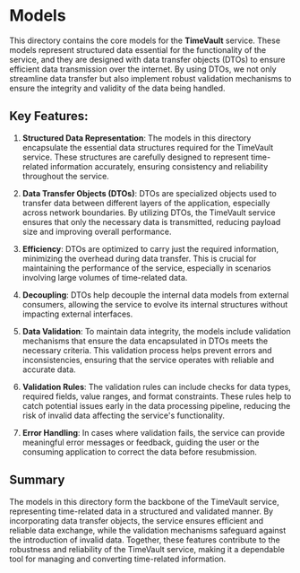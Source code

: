 # Models

This directory contains the core models for the **TimeVault** service. These models represent structured data essential for the functionality of the service, and they are designed with data transfer objects (DTOs) to ensure efficient data transmission over the internet. By using DTOs, we not only streamline data transfer but also implement robust validation mechanisms to ensure the integrity and validity of the data being handled.

## Key Features:

1. **Structured Data Representation**:
The models in this directory encapsulate the essential data structures required for the TimeVault service. These structures are carefully designed to represent time-related information accurately, ensuring consistency and reliability throughout the service.

2. **Data Transfer Objects (DTOs)**:
DTOs are specialized objects used to transfer data between different layers of the application, especially across network boundaries. By utilizing DTOs, the TimeVault service ensures that only the necessary data is transmitted, reducing payload size and improving overall performance.

3. **Efficiency**: DTOs are optimized to carry just the required information, minimizing the overhead during data transfer. This is crucial for maintaining the performance of the service, especially in scenarios involving large volumes of time-related data.

4. **Decoupling**: DTOs help decouple the internal data models from external consumers, allowing the service to evolve its internal structures without impacting external interfaces.

5. **Data Validation**:
To maintain data integrity, the models include validation mechanisms that ensure the data encapsulated in DTOs meets the necessary criteria. This validation process helps prevent errors and inconsistencies, ensuring that the service operates with reliable and accurate data.

6. **Validation Rules**: The validation rules can include checks for data types, required fields, value ranges, and format constraints. These rules help to catch potential issues early in the data processing pipeline, reducing the risk of invalid data affecting the service's functionality.

7. **Error Handling**: In cases where validation fails, the service can provide meaningful error messages or feedback, guiding the user or the consuming application to correct the data before resubmission.

## Summary

The models in this directory form the backbone of the TimeVault service, representing time-related data in a structured and validated manner. By incorporating data transfer objects, the service ensures efficient and reliable data exchange, while the validation mechanisms safeguard against the introduction of invalid data. Together, these features contribute to the robustness and reliability of the TimeVault service, making it a dependable tool for managing and converting time-related information.